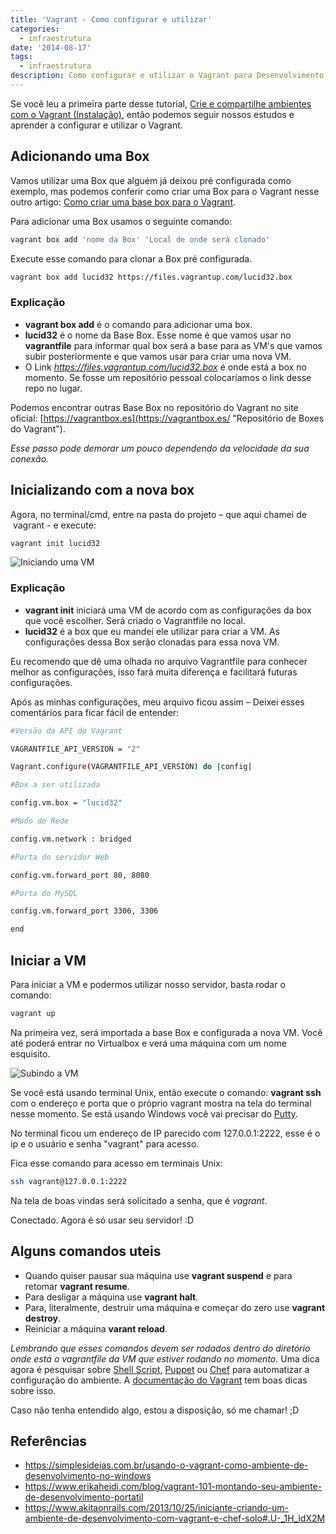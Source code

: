 ```yaml
---
title: 'Vagrant - Como configurar e utilizar'
categories:
  - infraestrutura
date: '2014-08-17'
tags:
  - infraestrutura
description: Como configurar e utilizar o Vagrant para Desenvolvimento
---
```

Se você leu a primeira parte desse tutorial, [Crie e compartilhe ambientes com o Vagrant (Instalação)](/posts/vagrant-introducao-instalacao/ "Crie e compartilhe ambientes com o Vagrant (Instalação)"), então podemos seguir nossos estudos e aprender a configurar e utilizar o Vagrant.

## Adicionando uma Box

Vamos utilizar uma Box que alguém já deixou pré configurada como exemplo, mas podemos conferir como criar uma Box para o Vagrant nesse outro artigo: [Como criar uma base box para o Vagrant](/posts/criar-uma-base-box-para-o-vagrant/).

Para adicionar uma Box usamos o seguinte comando:

```bash
vagrant box add 'nome da Box' 'Local de onde será clonado'
```

Execute esse comando para clonar a Box pré configurada.

```bash
vagrant box add lucid32 https://files.vagrantup.com/lucid32.box
```

### Explicação

- **vagrant box add** é o comando para adicionar uma box.
- **lucid32** é o nome da Base Box. Esse nome é que vamos usar no **vagrantfile** para informar qual box será a base para as VM's que vamos subir posteriormente e que vamos usar para criar uma nova VM.
- O Link *https://files.vagrantup.com/lucid32.box* é onde está a box no momento. Se fosse um repositório pessoal colocaríamos o link desse repo no lugar.

Podemos encontrar outras Base Box no repositório do Vagrant no site oficial: [https://vagrantbox.es](https://vagrantbox.es/ "Repositório de Boxes do Vagrant").

*Esse passo pode demorar um pouco dependendo da velocidade da sua conexão.*

## Inicializando com a nova box

Agora, no terminal/cmd, entre na pasta do projeto – que aqui chamei de  vagrant - e execute:

```bash
vagrant init lucid32
```

![Iniciando uma VM]({{site.postsImagesPath}}vagrant-init-lucid32.png)

### Explicação

- **vagrant init** iniciará uma VM de acordo com as configurações da box que você escolher. Será criado o Vagrantfile no local.
- **lucid32** é a box que eu mandei ele utilizar para criar a VM. As configurações dessa Box serão clonadas para essa nova VM.

Eu recomendo que dê uma olhada no arquivo Vagrantfile para conhecer melhor as configurações, isso fará muita diferença e facilitará futuras configurações.

Após as minhas configurações, meu arquivo ficou assim – Deixei esses comentários para ficar fácil de entender:

```bash
#Versão da API do Vagrant

VAGRANTFILE_API_VERSION = "2"

Vagrant.configure(VAGRANTFILE_API_VERSION) do |config|

#Box a ser utilizada

config.vm.box = "lucid32"

#Modo de Rede

config.vm.network : bridged

#Porta do servidor Web

config.vm.forward_port 80, 8080

#Porta do MySQL

config.vm.forward_port 3306, 3306

end

```

## Iniciar a VM

Para iniciar a VM e podermos utilizar nosso servidor, basta rodar o comando:

```bash
vagrant up
```

Na primeira vez, será importada a base Box e configurada a nova VM. Você até poderá entrar no Virtualbox e verá uma máquina com um nome esquisito.

![Subindo a VM]({{site.postsImagesPath}}Capturar.png)

Se você está usando terminal Unix, então execute o comando: **vagrant ssh** com o endereço e porta que o próprio vagrant mostra na tela do terminal nesse momento. Se está usando Windows você vai precisar do [Putty](/posts/vagrant-no-windows/ "Windows, Vagrant e Putty").

No terminal ficou um endereço de IP parecido com 127.0.0.1:2222, esse é o ip e o usuário e senha "vagrant" para acesso.

Fica esse comando para acesso em terminais Unix:

```bash
ssh vagrant@127.0.0.1:2222
```

Na tela de boas vindas será solicitado a senha, que é *vagrant*.

Conectado. Agora é só usar seu servidor! :D

## Alguns comandos uteis

- Quando quiser pausar sua máquina use **vagrant suspend** e para retomar **vagrant resume**.
- Para desligar a máquina use **vagrant halt**.
- Para, literalmente, destruir uma máquina e começar do zero use **vagrant destroy**.
- Reiniciar a máquina **varant reload**.

*Lembrando que esses comandos devem ser rodados dentro do diretório onde está o vagrantfile da VM que estiver rodando no momento.*
Uma dica agora é pesquisar sobre [Shell Script](https://pt.wikipedia.org/wiki/Shell_script), [Puppet](https://puppetlabs.com/) ou [Chef](https://www.chef.io/chef/) para automatizar a configuração do ambiente. A [documentação do Vagrant](https://docs.vagrantup.com/v2/) tem boas dicas sobre isso.

Caso não tenha entendido algo, estou a disposição, só me chamar! ;D

## Referências

* <https://simplesideias.com.br/usando-o-vagrant-como-ambiente-de-desenvolvimento-no-windows>
* <https://www.erikaheidi.com/blog/vagrant-101-montando-seu-ambiente-de-desenvolvimento-portatil>
* <https://www.akitaonrails.com/2013/10/25/iniciante-criando-um-ambiente-de-desenvolvimento-com-vagrant-e-chef-solo#.U-_1H_ldX2M>
